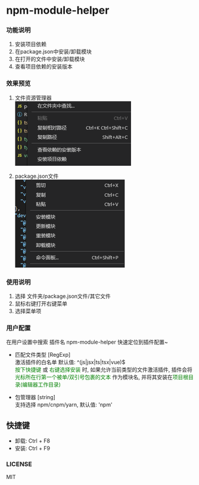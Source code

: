 # npm-module-helper

### 功能说明
1. 安装项目依赖
2. 在package.json中安装/卸载模块
3. 在打开的文件中安装/卸载模块
4. 查看项目依赖的安装版本

### 效果预览

1. 文件资源管理器  
![查看项目依赖的安装版本](./preview.png)  

2. package.json文件  
![安装卸载模块](./preview2.png)

### 使用说明
1. 选择 文件夹/package.json文件/其它文件
2. 鼠标右键打开右键菜单
3. 选择菜单项


### 用户配置
在用户设置中搜索 插件名 npm-module-helper 快速定位到插件配置~  

- 匹配文件类型 [RegExp]  
激活插件的白名单 默认值: ^(js|jsx|ts|tsx|vue)$  
<font color="green">按下快捷键</font> 或 <font color="green">右键选择安装</font> 时, 如果允许当前类型的文件激活插件, 插件会将 <font color="green">光标所在行第一个被单/双引号包裹的文本</font> 作为模块名, 并将其安装在<font color="green">项目根目录(编辑器工作目录)</font>  

- 包管理器 [string]  
支持选择 npm/cnpm/yarn, 默认值: 'npm'  

## 快捷键  
- 卸载: Ctrl + F8  
- 安装: Ctrl + F9  

### LICENSE
MIT

